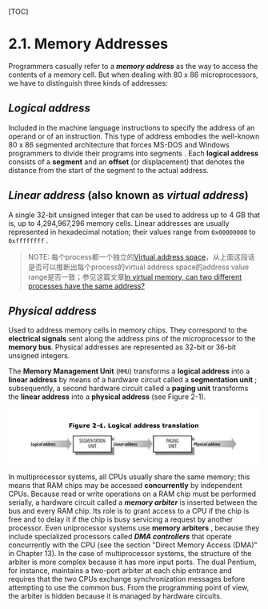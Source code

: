 [TOC]

# 2.1. Memory Addresses

Programmers casually refer to a ***memory address*** as the way to access the contents of a memory cell. But when dealing with 80 x 86 microprocessors, we have to distinguish three kinds of addresses:

## ***Logical address***

Included in the machine language instructions to specify the address of an operand or of an instruction. This type of address embodies the well-known 80 x 86 segmented architecture that forces MS-DOS and Windows programmers to divide their programs into segments . Each **logical address** consists of a **segment** and an **offset** (or displacement) that denotes the distance from the start of the segment to the actual address.

## ***Linear address*** (also known as ***virtual address***)

A single 32-bit unsigned integer that can be used to address up to 4 GB that is, up to 4,294,967,296 memory cells. Linear addresses are usually represented in hexadecimal notation; their values range from  `0x00000000` to  `0xffffffff` .

> NOTE: 每个process都一个独立的[Virtual address space](https://en.wikipedia.org/wiki/Virtual_address_space)，从上面这段话是否可以推断出每个process的virtual address space的address value range是否一致；参见这篇文章[In virtual memory, can two different processes have the same address?](https://stackoverflow.com/questions/3552633/in-virtual-memory-can-two-different-processes-have-the-same-address)

## ***Physical address***

Used to address memory cells in memory chips. They correspond to the **electrical signals** sent along the address pins of the microprocessor to the **memory bus**. Physical addresses are represented as 32-bit or 36-bit unsigned integers.

The **Memory Management Unit** (`MMU`) transforms a **logical address** into a **linear address** by means of a hardware circuit called a **segmentation unit** ; subsequently, a second hardware circuit called a **paging unit** transforms the **linear address** into a **physical address** (see Figure 2-1).

![Figure 2-1. Logical address translation](./Figure-2-1-Logical-address-translation.jpg)





In multiprocessor systems, all CPUs usually share the same memory; this means that RAM chips may be accessed **concurrently** by independent CPUs. Because read or write operations on a RAM chip must be performed serially, a hardware circuit called a ***memory arbiter*** is inserted between the bus and every RAM chip. Its role is to grant access to a CPU if the chip is free and to delay it if the chip is busy servicing a request by another processor. Even uniprocessor systems use **memory arbiters** , because they include specialized processors called ***DMA controllers*** that operate concurrently with the CPU (see the section "Direct Memory Access (DMA)" in Chapter 13). In the case of multiprocessor systems, the structure of the arbiter is more complex because it has more input ports. The dual Pentium, for instance, maintains a two-port arbiter at each chip entrance and requires that the two CPUs exchange synchronization messages before attempting to use the common bus. From the programming point of view, the arbiter is hidden because it is managed by hardware circuits.